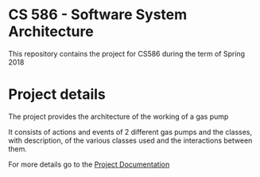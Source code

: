 # CS 586 - Software System Architecture

This repository contains the project for CS586 during the term of Spring 2018

# Project details

The project provides the architecture of the working of a gas pump

It consists of actions and events of 2 different gas pumps and the classes, with description, of the various classes used and the interactions between them.

For more details go to the [Project Documentation](project/project%20documentation.pdf)
